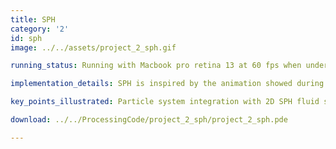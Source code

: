 ```yaml
---
title: SPH
category: '2'
id: sph
image: ../../assets/project_2_sph.gif

running_status: Running with Macbook pro retina 13 at 60 fps when under a few hundred particles. Framerate significantly drops when particle numbers exceed a few thousand to around 10 fps with ellipse and 30 fps with points.

implementation_details: SPH is inspired by the animation showed during class from <a href="https://www.youtube.com/watch?v=0bL80G1HX9w"> here</a>. We implemented a simple 2D sph with cells of width 10. And we had a particle system that can be turned on and off by pressing "s". And a toggle to show particles as circles or points with hotkey "p". <br> We encountered a lot of problems in this animation. The biggest problem is when we first implemented the math, we observed a stange pattern. The particles at the very bottom does not act as expected. After digesting the equations used, we found out that the particles at the very bottom will only be taking forces from the upper and left or right particles. So it is impossible for them to have a velocity that is towards the top. And as a result every particle that makes to the bottom it will stay in the bottom. This leads to our animation very unstable and every particle that enters the bottom does not leave. To solve this, we considered adding a random offset at each time step that the particle will move up/down/left/right 2 pixels at a possiblity of 20%. After adding this offset everythings looks way better.

key_points_illustrated: Particle system integration with 2D SPH fluid sim<br>User interactive with system (Keybased control particle system)<br>Real-time rendering<br>

download: ../../ProcessingCode/project_2_sph/project_2_sph.pde

---
```

